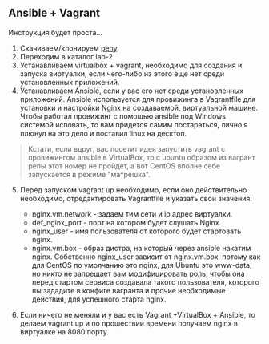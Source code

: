## Ansible + Vagrant
Инструкция будет проста...
1. Скачиваем/клонируем  [репу](https://github.com/mikelog/LinuxLabs.git).
2. Переходим в каталог lab-2.
3. Устанавливаем virtualbox + vagrant, необходимо для создания и запуска виртуалки, если чего-либо из этого еще нет среди установленных приложений.
4. Устанавливаем Ansible, если у вас его нет среди установленных приложений. Ansible  используется для провижинга в Vagrantfile для установки и настройки Nginx на создаваемой, виртуальной машине. Чтобы работал провижинг с помощью ansible  под Windows системой исповать, то вам придется самим постараться, лично я плюнул на это дело и поставил linux на десктоп. 
> Кстати, если вдруг, вас посетит идея запустить vagrant с провижингом ansible в VirtualBox, то с ubuntu образом из вагрант репы этот номер не пройдет, а вот CentOS вполне себе запускается в режиме "матрешка".
5. Перед запуском vagrant up необходимо, если оно действительно необходимо, отредактировать Vagrantfile и указать свои значения:
    * nginx.vm.network - задаем тим сети и ip адрес виртуалки.
    * def_nginx_port - порт на котором будет слушать Nginx.
    * nginx_user - имя пользователя от которого будет стартовать nginx.
    * nginx.vm.box -  образ дистра, на который через ansible накатим nginx.
Собственно nginx_user зависит от nginx.vm.box, потому как для CentOS по умолчанию это nginx, для Ubuntu это www-data, но никто не запрещает вам модифицировать роль, чтобы она перед  стартом сервиса создавала такого пользователя, которого вы зададите в конфиге вагранта и прочие необходимые действия, для успешного старта nginx.

6. Если ничего не меняли и у вас есть Vagrant +VirtualBox + Ansible, то делаем vagrant up  и по прошествии времени получаем nginx в виртуалке на 8080 порту.